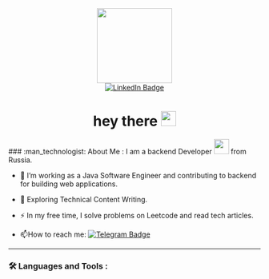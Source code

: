 <div id="header" align="center">
  <img src="https://media3.giphy.com/media/v1.Y2lkPTc5MGI3NjExb2t1aWY5cm9zdXAycHd0M3Vrczc2bXpuN3ExYTV1bGk2OXIxanppaiZlcD12MV9pbnRlcm5hbF9naWZfYnlfaWQmY3Q9Zw/2IudUHdI075HL02Pkk/giphy.webp" width="150"/>
</div>
<div id="badges" align="center">
  <a href = "https://www.linkedin.com/in/apuchinets/">
  <img src="https://img.shields.io/badge/LinkedIn-blue?style=for-the-badge&logo=linkedin&logoColor=white" alt="LinkedIn Badge"/>
  </a>  
</h1>
</div>
<div id="counter" align="center">
  <img src="https://komarev.com/ghpvc/?username=CatFindus&style=flat-square&color=blue" alt=""/>
  <h1>
  hey there
  <img src="https://media.giphy.com/media/hvRJCLFzcasrR4ia7z/giphy.gif" width="30px"/>
</div>  
### :man_technologist: About Me :
I am a backend Developer <img src="https://media.giphy.com/media/WUlplcMpOCEmTGBtBW/giphy.gif" width="30"> from Russia.

- :telescope: I’m working as a Java Software Engineer and contributing to backend for building web applications.

- :seedling: Exploring Technical Content Writing.

- :zap: In my free time, I solve problems on Leetcode and read tech articles.

- :mailbox:How to reach me: [![Telegram Badge](https://img.shields.io/badge/-@apuchinec-blue?style=flat&logo=Telegram&logoColor=white)](https://t.me/apuchinec)
---

### :hammer_and_wrench: Languages and Tools :

